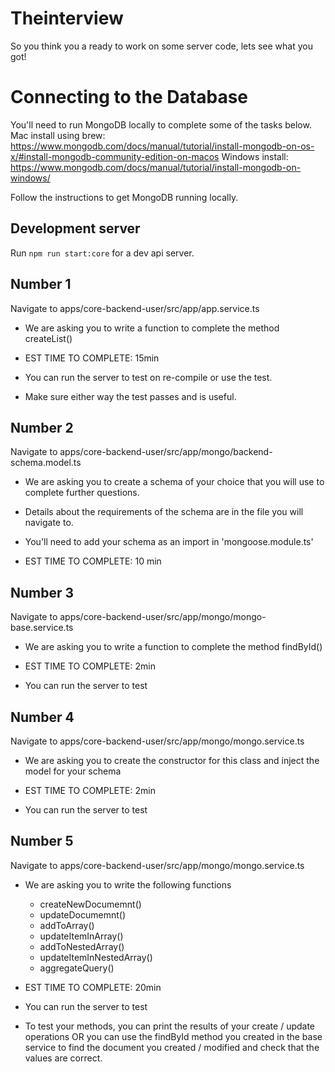 # Theinterview

So you think you a ready to work on some server code, lets see what you got!

# Connecting to the Database

You'll need to run MongoDB locally to complete some of the tasks below.
Mac install using brew: https://www.mongodb.com/docs/manual/tutorial/install-mongodb-on-os-x/#install-mongodb-community-edition-on-macos
Windows install: https://www.mongodb.com/docs/manual/tutorial/install-mongodb-on-windows/

Follow the instructions to get MongoDB running locally.

## Development server

Run `npm run start:core` for a dev api server.

## Number 1

Navigate to apps/core-backend-user/src/app/app.service.ts

- We are asking you to write a function to complete the method createList()

- EST TIME TO COMPLETE: 15min
- You can run the server to test on re-compile or use the test.
- Make sure either way the test passes and is useful.

## Number 2

Navigate to apps/core-backend-user/src/app/mongo/backend-schema.model.ts

- We are asking you to create a schema of your choice that you will use to complete further questions.
- Details about the requirements of the schema are in the file you will navigate to.
- You'll need to add your schema as an import in 'mongoose.module.ts'

- EST TIME TO COMPLETE: 10 min

## Number 3

Navigate to apps/core-backend-user/src/app/mongo/mongo-base.service.ts

- We are asking you to write a function to complete the method findById()

- EST TIME TO COMPLETE: 2min
- You can run the server to test

## Number 4

Navigate to apps/core-backend-user/src/app/mongo/mongo.service.ts

- We are asking you to create the constructor for this class and inject the model for your schema

- EST TIME TO COMPLETE: 2min
- You can run the server to test

## Number 5

Navigate to apps/core-backend-user/src/app/mongo/mongo.service.ts

- We are asking you to write the following functions

  - createNewDocumemnt()
  - updateDocumemnt()
  - addToArray()
  - updateItemInArray()
  - addToNestedArray()
  - updateItemInNestedArray()
  - aggregateQuery()

- EST TIME TO COMPLETE: 20min
- You can run the server to test
- To test your methods, you can print the results of your create / update operations OR
  you can use the findById method you created in the base service to find the document
  you created / modified and check that the values are correct.

